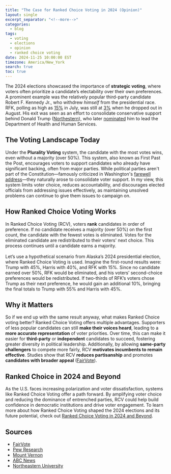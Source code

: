 ```yaml
---
title: "The Case for Ranked Choice Voting in 2024 (Opinion)"
layout: single
excerpt_separator: "<!--more-->"
categories:
  - blog
tags:
  - voting
  - elections
  - opinion
  - ranked choice voting
date: 2024-11-25 10:00:00 EST
timezone: America/New_York
search: true
toc: true
---
```


The 2024 elections showcased the importance of **strategic voting**, where voters often prioritize a candidate’s electability over their own preferences. A prominent example was the relatively popular third-party candidate Robert F. Kennedy Jr., who withdrew *himself* from the presidential race. RFK, polling as high as [15%](https://www.pewresearch.org/politics/2024/07/11/the-presidential-choice-biden-trump-kennedy/) in July, was still at [3%](https://www.pewresearch.org/politics/2024/07/11/the-presidential-choice-biden-trump-kennedy/) when he dropped out in August. His exit was seen as an effort to consolidate conservative support behind Donald Trump ([Northestern](https://cssh.northeastern.edu/rfk-jr-drops-out-endorses-donald-trump-former-president-may-get-small-bump-expert-says/)), who later [nominated](https://abcnews.go.com/US/rfk-jr-nominated-hhs-secretary-agencies-overse/story?id=115894410) him to lead the Department of Health and Human Services.

## The Voting Landscape Today
Under the **Plurality Voting** system, the candidate with the most votes wins, even without a majority (over 50%). This system, also known as First Past the Post, encourages voters to support candidates who already have significant backing, often from major parties. While political parties aren't part of the Constitution—famously criticized in Washington's [farewell address](https://www.mountvernon.org/education/primary-source-collections/primary-source-collections/article/washington-s-farewell-address-1796)—they naturally arose to consolidate voter support.
In my view, this system limits voter choice, reduces accountability, and discourages elected officials from addressing issues effectively, as maintaining unsolved problems can continue to give them issues to campaign on.

## How Ranked Choice Voting Works
In Ranked Choice Voting (RCV), voters **rank** candidates in order of preference. If no candidate receives a majority (over 50%) on the first count, the candidate with the fewest votes is eliminated. Votes for the eliminated candidate are redistributed to their voters' next choice. This process continues until a candidate earns a majority.
<br><br>
Let’s use a hypothetical scenario from Alaska’s 2024 presidential election, where Ranked Choice Voting is used. Imagine the first-round results were: Trump with 45%, Harris with 40%, and RFK with 15%. Since no candidate earned over 50%, RFK would be eliminated, and his voters’ second-choice preferences would be redistributed. If two-thirds of RFK’s voters chose Trump as their next preference, he would gain an additional 10%, bringing the final totals to Trump with 55% and Harris with 45%.

## Why it Matters
So if we end up with the same result anyway, what makes Ranked Choice voting better? Ranked Choice Voting offers multiple advantages. Supporters of less popular candidates can still **make their voices heard**, leading to a **more accurate representation** of voter priorities. Over time, this can make it easier for **third-party** or **independent** candidates to succeed, fostering greater diversity in political leadership. Additionally, by allowing **same-party challengers** to compete more fairly, RCV **motivates incumbents to remain effective**. Studies show that RCV **reduces partisanship** and promotes **candidates with broader appeal** ([FairVote](https://fairvote.org/report/ranked-choice-voting-lowers-polarization-in-politics/)).

## Ranked Choice in 2024 and Beyond
As the U.S. faces increasing polarization and voter dissatisfaction, systems like Ranked Choice Voting offer a path forward. By amplifying voter choice and reducing the dominance of entrenched parties, RCV could help build confidence in democratic institutions and drive voter engagement. To learn more about how Ranked Choice Voting shaped the 2024 elections and its future potential, check out [Ranked Choice Voting in 2024 and Beyond](/pages/comingsoon).

## Sources
* [FairVote](https://fairvote.org/report/ranked-choice-voting-lowers-polarization-in-politics/)
* [Pew Research](https://www.pewresearch.org/politics/2024/07/11/the-presidential-choice-biden-trump-kennedy/)
* [Mount Vernon](https://www.mountvernon.org/education/primary-source-collections/primary-source-collections/article/washington-s-farewell-address-1796)
* [ABC News](https://abcnews.go.com/US/rfk-jr-nominated-hhs-secretary-agencies-overse/story?id=115894410)
* [Northeastern University](https://cssh.northeastern.edu/rfk-jr-drops-out-endorses-donald-trump-former-president-may-get-small-bump-expert-says/)
